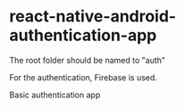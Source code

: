 # react-native-android-authentication-app

The root folder should be named to "auth"

For the authentication, Firebase is used.

Basic authentication app
